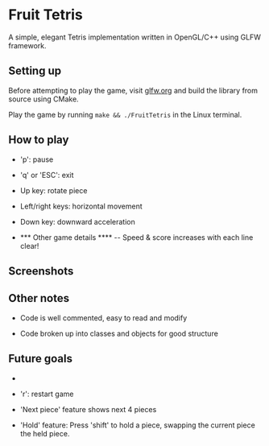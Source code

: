 # Fruit Tetris

A simple, elegant Tetris implementation written in OpenGL/C++ using GLFW framework.

## Setting up

Before attempting to play the game, visit [glfw.org](https://www.glfw.org/) and build the library from source using CMake.

Play the game by running ``` make && ./FruitTetris ``` in the Linux terminal.

## How to play

- 'p': pause

- 'q' or 'ESC': exit

- Up key: rotate piece

- Left/right keys: horizontal movement

- Down key: downward acceleration

- *** Other game details ****
-- Speed & score increases with each line clear!

## Screenshots

## Other notes

- Code is well commented, easy to read and modify

- Code broken up into classes and objects for good structure

## Future goals

- 

- 'r': restart game

- 'Next piece' feature shows next 4 pieces

- 'Hold' feature: Press 'shift' to hold a piece, swapping the current piece the held piece. 
